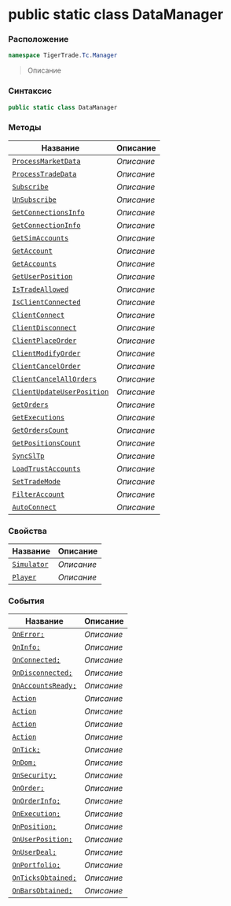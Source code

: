
# public static class DataManager
### Расположение
```csharp
namespace TigerTrade.Tc.Manager
```



> Описание

### Синтаксис
```csharp
public static class DataManager
```


### Методы
| Название | Описание |
| --- | --- |
| [`ProcessMarketData`](./DataManager.cs/Методы/ProcessMarketData.md) | *Описание* |
| [`ProcessTradeData`](./DataManager.cs/Методы/ProcessTradeData.md) | *Описание* |
| [`Subscribe`](./DataManager.cs/Методы/Subscribe.md) | *Описание* |
| [`UnSubscribe`](./DataManager.cs/Методы/UnSubscribe.md) | *Описание* |
| [`GetConnectionsInfo`](./DataManager.cs/Методы/GetConnectionsInfo.md) | *Описание* |
| [`GetConnectionInfo`](./DataManager.cs/Методы/GetConnectionInfo.md) | *Описание* |
| [`GetSimAccounts`](./DataManager.cs/Методы/GetSimAccounts.md) | *Описание* |
| [`GetAccount`](./DataManager.cs/Методы/GetAccount.md) | *Описание* |
| [`GetAccounts`](./DataManager.cs/Методы/GetAccounts.md) | *Описание* |
| [`GetUserPosition`](./DataManager.cs/Методы/GetUserPosition.md) | *Описание* |
| [`IsTradeAllowed`](./DataManager.cs/Методы/IsTradeAllowed.md) | *Описание* |
| [`IsClientConnected`](./DataManager.cs/Методы/IsClientConnected.md) | *Описание* |
| [`ClientConnect`](./DataManager.cs/Методы/ClientConnect.md) | *Описание* |
| [`ClientDisconnect`](./DataManager.cs/Методы/ClientDisconnect.md) | *Описание* |
| [`ClientPlaceOrder`](./DataManager.cs/Методы/ClientPlaceOrder.md) | *Описание* |
| [`ClientModifyOrder`](./DataManager.cs/Методы/ClientModifyOrder.md) | *Описание* |
| [`ClientCancelOrder`](./DataManager.cs/Методы/ClientCancelOrder.md) | *Описание* |
| [`ClientCancelAllOrders`](./DataManager.cs/Методы/ClientCancelAllOrders.md) | *Описание* |
| [`ClientUpdateUserPosition`](./DataManager.cs/Методы/ClientUpdateUserPosition.md) | *Описание* |
| [`GetOrders`](./DataManager.cs/Методы/GetOrders.md) | *Описание* |
| [`GetExecutions`](./DataManager.cs/Методы/GetExecutions.md) | *Описание* |
| [`GetOrdersCount`](./DataManager.cs/Методы/GetOrdersCount.md) | *Описание* |
| [`GetPositionsCount`](./DataManager.cs/Методы/GetPositionsCount.md) | *Описание* |
| [`SyncSlTp`](./DataManager.cs/Методы/SyncSlTp.md) | *Описание* |
| [`LoadTrustAccounts`](./DataManager.cs/Методы/LoadTrustAccounts.md) | *Описание* |
| [`SetTradeMode`](./DataManager.cs/Методы/SetTradeMode.md) | *Описание* |
| [`FilterAccount`](./DataManager.cs/Методы/FilterAccount.md) | *Описание* |
| [`AutoConnect`](./DataManager.cs/Методы/AutoConnect.md) | *Описание* |

### Свойства
| Название | Описание |
| --- | --- |
| [`Simulator`](./DataManager.cs/Свойства/Simulator.md) | *Описание* |
| [`Player`](./DataManager.cs/Свойства/Player.md) | *Описание* |

### События
| Название | Описание |
| --- | --- |
| [`OnError;`](./DataManager.cs/События/OnError;.md) | *Описание* |
| [`OnInfo;`](./DataManager.cs/События/OnInfo;.md) | *Описание* |
| [`OnConnected;`](./DataManager.cs/События/OnConnected;.md) | *Описание* |
| [`OnDisconnected;`](./DataManager.cs/События/OnDisconnected;.md) | *Описание* |
| [`OnAccountsReady;`](./DataManager.cs/События/OnAccountsReady;.md) | *Описание* |
| [`Action`](./DataManager.cs/События/Action.md) | *Описание* |
| [`Action`](./DataManager.cs/События/Action.md) | *Описание* |
| [`Action`](./DataManager.cs/События/Action.md) | *Описание* |
| [`Action`](./DataManager.cs/События/Action.md) | *Описание* |
| [`OnTick;`](./DataManager.cs/События/OnTick;.md) | *Описание* |
| [`OnDom;`](./DataManager.cs/События/OnDom;.md) | *Описание* |
| [`OnSecurity;`](./DataManager.cs/События/OnSecurity;.md) | *Описание* |
| [`OnOrder;`](./DataManager.cs/События/OnOrder;.md) | *Описание* |
| [`OnOrderInfo;`](./DataManager.cs/События/OnOrderInfo;.md) | *Описание* |
| [`OnExecution;`](./DataManager.cs/События/OnExecution;.md) | *Описание* |
| [`OnPosition;`](./DataManager.cs/События/OnPosition;.md) | *Описание* |
| [`OnUserPosition;`](./DataManager.cs/События/OnUserPosition;.md) | *Описание* |
| [`OnUserDeal;`](./DataManager.cs/События/OnUserDeal;.md) | *Описание* |
| [`OnPortfolio;`](./DataManager.cs/События/OnPortfolio;.md) | *Описание* |
| [`OnTicksObtained;`](./DataManager.cs/События/OnTicksObtained;.md) | *Описание* |
| [`OnBarsObtained;`](./DataManager.cs/События/OnBarsObtained;.md) | *Описание* |




